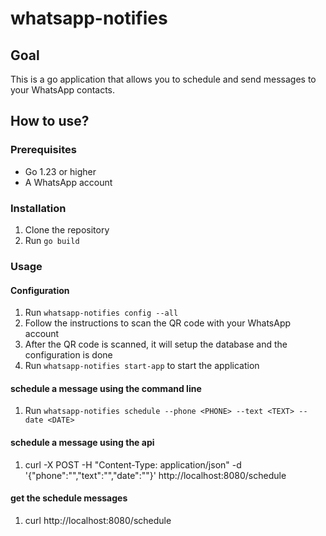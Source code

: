 # whatsapp-notifies

## Goal

This is a go application that allows you to schedule and send messages to your WhatsApp contacts.

## How to use?

### Prerequisites

- Go 1.23 or higher
- A WhatsApp account

### Installation

1. Clone the repository
2. Run `go build`

### Usage

#### Configuration

1. Run `whatsapp-notifies config --all`
2. Follow the instructions to scan the QR code with your WhatsApp account
3. After the QR code is scanned, it will setup the database and the configuration is done
4. Run `whatsapp-notifies start-app` to start the application

#### schedule a message using the command line

1. Run `whatsapp-notifies schedule --phone <PHONE> --text <TEXT> --date <DATE>`

#### schedule a message using the api

1. curl -X POST -H "Content-Type: application/json" -d '{"phone":"<PHONE>","text":"<TEXT>","date":"<DATE>"}' http://localhost:8080/schedule

#### get the schedule messages

1. curl http://localhost:8080/schedule 

